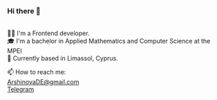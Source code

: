 ### Hi there 👋

<br> 👨‍💻 I'm a Frontend developer.
<br> 🎓 I'm a bachelor in Applied Mathematics and Computer Science at the MPEI
<br> 🌅 Currently based in Limassol, Cyprus.

📫 How to reach me:
<br> ArshinovaDE@gmail.com
<br> [Telegram](https://t.me/dianafromthe1975 "telegram")
